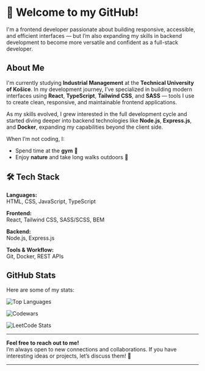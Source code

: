 # 👋 Welcome to my GitHub!

I'm a frontend developer passionate about building responsive, accessible, and efficient interfaces — but I’m also expanding my skills in backend development to become more versatile and confident as a full-stack developer.

## About Me  
I'm currently studying **Industrial Management** at the **Technical University of Košice**. In my development journey, I’ve specialized in building modern interfaces using **React**, **TypeScript**, **Tailwind CSS**, and **SASS** — tools I use to create clean, responsive, and maintainable frontend applications.

As my skills evolved, I grew interested in the full development cycle and started diving deeper into backend technologies like **Node.js**, **Express.js**, and **Docker**, expanding my capabilities beyond the client side. 

When I’m not coding, I:  
- Spend time at the **gym** 💪  
- Enjoy **nature** and take long walks outdoors 🌿  

## 🛠️ Tech Stack
**Languages:**  
HTML, CSS, JavaScript, TypeScript

**Frontend:**  
React, Tailwind CSS, SASS/SCSS, BEM

**Backend:**  
Node.js, Express.js

**Tools & Workflow:**  
Git, Docker, REST APIs

## GitHub Stats  

Here are some of my stats:  

<!-- Top Languages -->  
 ![Top Languages](https://github-readme-stats.vercel.app/api/top-langs/?username=ZozuliaMykyta&layout=compact&langs_count=6&theme=dark) 

<!-- Codewars Stats -->  
![Codewars](https://www.codewars.com/users/MykytaZozulia/badges/large)

![LeetCode Stats](https://leetcard.jacoblin.cool/zozuliamykyta?theme=light&font=baloo&ext=contest)


---

**Feel free to reach out to me!**  
I’m always open to new connections and collaborations. If you have interesting ideas or projects, let’s discuss them! 🤝  

---

